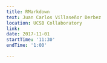 ```yaml
---
title: RMarkdown
text: Juan Carlos Villaseñor Derbez
location: UCSB Collaboratory
link: 
date: 2017-11-01
startTime: '11:30'
endTime: '1:00'

---
```

